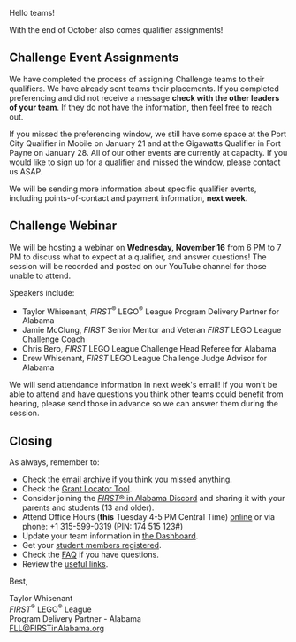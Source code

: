 Hello teams!

With the end of October also comes qualifier assignments!

## Challenge Event Assignments

We have completed the process of assigning Challenge teams to their qualifiers. We have already sent teams their placements. If you completed preferencing and did not receive a message **check with the other leaders of your team**. If they do not have the information, then feel free to reach out.

If you missed the preferencing window, we still have some space at the Port City Qualifier in Mobile on January 21 and at the Gigawatts Qualifier in Fort Payne on January 28. All of our other events are currently at capacity. If you would like to sign up for a qualifier and missed the window, please contact us ASAP.

We will be sending more information about specific qualifier events, including points-of-contact and payment information, **next week**.


## Challenge Webinar

We will be hosting a webinar on **Wednesday, November 16** from 6 PM to 7 PM to discuss what to expect at a qualifier, and answer questions! The session will be recorded and posted on our YouTube channel for those unable to attend.

Speakers include:
- Taylor Whisenant, *FIRST*<sup>&reg;</sup> LEGO<sup>&reg;</sup> League Program Delivery Partner for Alabama
- Jamie McClung, *FIRST* Senior Mentor and Veteran *FIRST* LEGO League Challenge Coach
- Chris Bero, *FIRST* LEGO League Challenge Head Referee for Alabama
- Drew Whisenant, *FIRST* LEGO League Challenge Judge Advisor for Alabama

We will send attendance information in next week's email! If you won't be able to attend and have questions you think other teams could benefit from hearing, please send those in advance so we can answer them during the session.


## Closing

As always, remember to:
- Check the [email archive](https://github.com/drewwhis/alabama-first-lego-league/tree/main/2022-2023/email-blasts) if you think you missed anything.
- Check the [Grant Locator Tool](https://www.firstinspires.org/robotics/team-grants).
- Consider joining the [*FIRST*&reg; in Alabama Discord](http://discord.gg/XfurbWERQ8) and sharing it with your parents and students (13 and older).
- Attend Office Hours (**this** Tuesday 4-5 PM Central Time) [online](https://meet.google.com/mso-yhrn-brp) or via phone: +1 315-599-0319 (PIN: 174 515 123#)
- Update your team information in [the Dashboard](https://my.firstinspires.org/Dashboard/).
- Get your [student members registered](https://www.firstinspires.org/resource-library/youth-registration-system).
- Check the [FAQ](https://github.com/drewwhis/alabama-first-lego-league/wiki/Frequently-Asked-Questions) if you have questions.
- Review the [useful links](https://github.com/drewwhis/alabama-first-lego-league/wiki/Useful-Links).


Best,
<p>
  Taylor Whisenant<br />
  <i>FIRST</i><sup>&reg;</sup> LEGO<sup>&reg;</sup> League<br />
  Program Delivery Partner - Alabama<br >
  <a href="mailto:fll@firstinalabama.org">FLL@FIRSTinAlabama.org</a>
</p>